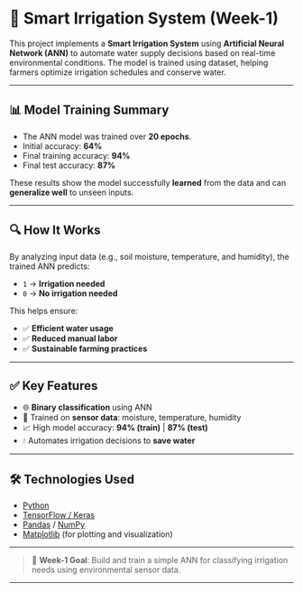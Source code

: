# 🌱 Smart Irrigation System (Week-1)

This project implements a **Smart Irrigation System** using **Artificial Neural Network (ANN)** to automate water supply decisions based on real-time environmental conditions. The model is trained using dataset, helping farmers optimize irrigation schedules and conserve water.

---

## 📊 Model Training Summary

- The ANN model was trained over **20 epochs**.
- Initial accuracy: **64%**
- Final training accuracy: **94%**
- Final test accuracy: **87%**

These results show the model successfully **learned** from the data and can **generalize well** to unseen inputs.

---

## 🔍 How It Works

By analyzing input data (e.g., soil moisture, temperature, and humidity), the trained ANN predicts:

- `1` → **Irrigation needed**
- `0` → **No irrigation needed**

This helps ensure:
- ✅ **Efficient water usage**
- ✅ **Reduced manual labor**
- ✅ **Sustainable farming practices**

---

## ✅ Key Features

- 🌐 **Binary classification** using ANN
- 🌾 Trained on **sensor data**: moisture, temperature, humidity
- 📈 High model accuracy: **94% (train)** | **87% (test)**
- 💧 Automates irrigation decisions to **save water**

---

## 🛠️ Technologies Used

- [Python](https://www.python.org/)
- [TensorFlow / Keras](https://www.tensorflow.org/)
- [Pandas](https://pandas.pydata.org/) / [NumPy](https://numpy.org/)
- [Matplotlib](https://matplotlib.org/) (for plotting and visualization)

---

> 📌 **Week-1 Goal**: Build and train a simple ANN for classifying irrigation needs using environmental sensor data.

---



